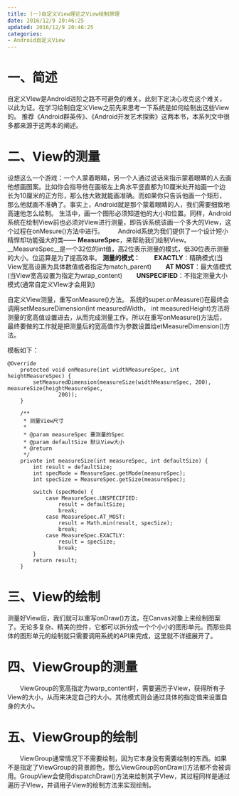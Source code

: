 ```yaml
---
title: (一)自定义View理论之View绘制原理
date: 2016/12/9 20:46:25
updated: 2016/12/9 20:46:25
categories:
- Android自定义View
---
```

# 一、简述
  自定义VIew是Android进阶之路不可避免的难关。此刻下定决心攻克这个难关，以此为证。在学习绘制自定义View之前先来思考一下系统是如何绘制出这些View的。
  推荐《Android群英传》、《Android开发艺术探索》这两本书，本系列文中很多都来源于这两本的阐述。

# 二、View的测量
  设想这么一个游戏：一个人蒙着眼睛，另一个人通过说话来指示蒙着眼睛的人去画他想画图案。比如你会指导他在画板左上角水平竖直都为10厘米处开始画一个边长为10厘米的正方形，那么他大致就能画准确。而如果你只告诉他画一个矩形，那么他就画不准确了。事实上，Android就是那个蒙着眼睛的人，我们需要细致地高速他怎么绘制。
  生活中，画一个图形必须知道他的大小和位置。同样，Android系统在绘制View前也必须对View进行测量，即告诉系统该画一个多大的View，这个过程在onMesure()方法中进行。
  Android系统为我们提供了一个设计短小精悍却功能强大的类—— __MeasureSpec__，来帮助我们绘制View。
  __MeasureSpec__是一个32位的int值，高2位表示测量的模式，低30位表示测量的大小。位运算是为了提高效率。
__测量的模式：__
  __EXACTLY__：精确模式(当View宽高设置为具体数值或者指定为match_parent)
  __AT MOST__：最大值模式(当View宽高设置为指定为wrap_content)
  __UNSPECIFIED__：不指定测量大小模式(通常自定义VIew才会用到)

自定义View测量，重写onMeasure()方法。
系统的super.onMeasure()在最终会调用setMeasureDimension(int measuredWidth， int  measuredHeight)方法将测量的宽高值设置进去，从而完成测量工作。所以在重写onMeasure()方法后，最终要做的工作就是把测量后的宽高值作为参数设置给etMeasureDimension()方法。

模板如下：

```
@Override
    protected void onMeasure(int widthMeasureSpec, int heightMeasureSpec) {
        setMeasuredDimension(measureSize(widthMeasureSpec, 200), measureSize(heightMeasureSpec, 
                200));
    }

    /**
     * 测量View尺寸
     *
     * @param measureSpec 要测量的Spec
     * @param defaultSize 默认View大小
     * @return
     */
    private int measureSize(int measureSpec, int defaultSize) {
        int result = defaultSize;
        int specMode = MeasureSpec.getMode(measureSpec);
        int specSize = MeasureSpec.getSize(measureSpec);

        switch (specMode) {
            case MeasureSpec.UNSPECIFIED:
                result = defaultSize;
                break;
            case MeasureSpec.AT_MOST:
                result = Math.min(result, specSize);
                break;
            case MeasureSpec.EXACTLY:
                result = specSize;
                break;
        }
        return result;
    }
```

# 三、View的绘制
  测量好View后，我们就可以重写onDraw()方法，在Canvas对象上来绘制图案了。无论多复杂、精美的控件，它都可以拆分成一个个小小的图形单元。而那些具体的图形单元的绘制就只需要调用系统的API来完成，这里就不详细展开了。

# 四、ViewGroup的测量
  ViewGroup的宽高指定为warp_content时，需要遍历子View，获得所有子View的大小，从而来决定自己的大小。其他模式则会通过具体的指定值来设置自身的大小。

# 五、ViewGroup的绘制
  ViewGroup通常情况下不需要绘制，因为它本身没有需要绘制的东西。如果不是指定了ViewGroup的背景颜色，那么ViewGroup的onDraw()方法都不会被调用。GroupView会使用dispatchDraw()方法来绘制其子VIew，其过程同样是通过遍历子VIew，并调用子View的绘制方法来实现绘制。
